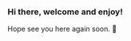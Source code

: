 ### Hi there, welcome and enjoy!
Hope see you here again soon. 👋

<!--
**Vilhen-a/Vilhen-a** is a ✨ _special_ ✨ repository because its `README.md` (this file) appears on your GitHub profile.

![Snake animation](https://github.com/Vilhen-a/V1lhen-a/blob/output/github-contribution-grid-snake.svg)
